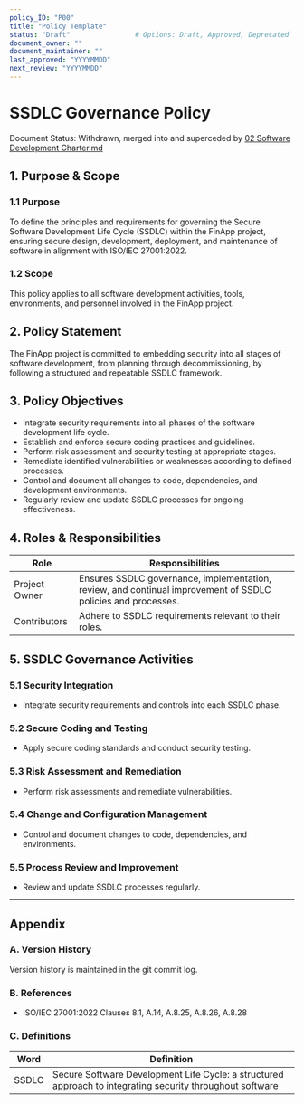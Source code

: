 ```yaml
---
policy_ID: "P00"
title: "Policy Template"
status: "Draft"                # Options: Draft, Approved, Deprecated
document_owner: ""
document_maintainer: ""
last_approved: "YYYYMMDD"
next_review: "YYYYMMDD"
---
```

# SSDLC Governance Policy
Document Status: Withdrawn, merged into and superceded by [02 Software Development Charter.md](./02%20Software%20Development%20Charter.md)

## 1. Purpose & Scope

### 1.1 Purpose
To define the principles and requirements for governing the Secure Software Development Life Cycle (SSDLC) within the FinApp project, ensuring secure design, development, deployment, and maintenance of software in alignment with ISO/IEC 27001:2022.

### 1.2 Scope
This policy applies to all software development activities, tools, environments, and personnel involved in the FinApp project.

## 2. Policy Statement
The FinApp project is committed to embedding security into all stages of software development, from planning through decommissioning, by following a structured and repeatable SSDLC framework.

## 3. Policy Objectives
- Integrate security requirements into all phases of the software development life cycle.
- Establish and enforce secure coding practices and guidelines.
- Perform risk assessment and security testing at appropriate stages.
- Remediate identified vulnerabilities or weaknesses according to defined processes.
- Control and document all changes to code, dependencies, and development environments.
- Regularly review and update SSDLC processes for ongoing effectiveness.

## 4. Roles & Responsibilities

| Role           | Responsibilities                                                                 |
|----------------|----------------------------------------------------------------------------------|
| Project Owner  | Ensures SSDLC governance, implementation, review, and continual improvement of SSDLC policies and processes. |
| Contributors   | Adhere to SSDLC requirements relevant to their roles.                             |

## 5. SSDLC Governance Activities

### 5.1 Security Integration
- Integrate security requirements and controls into each SSDLC phase.

### 5.2 Secure Coding and Testing
- Apply secure coding standards and conduct security testing.

### 5.3 Risk Assessment and Remediation
- Perform risk assessments and remediate vulnerabilities.

### 5.4 Change and Configuration Management
- Control and document changes to code, dependencies, and environments.

### 5.5 Process Review and Improvement
- Review and update SSDLC processes regularly.

---

## Appendix

### A. Version History
Version history is maintained in the git commit log.

### B. References
- ISO/IEC 27001:2022 Clauses 8.1, A.14, A.8.25, A.8.26, A.8.28

### C. Definitions
| Word                | Definition                                                                 |
|---------------------|----------------------------------------------------------------------------|
| SSDLC               | Secure Software Development Life Cycle: a structured approach to integrating security throughout software
